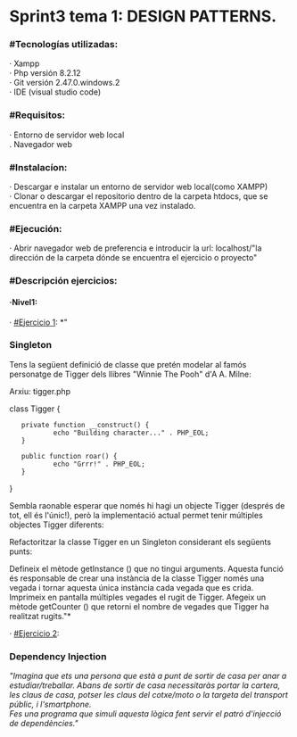 **<h1>Sprint3 tema 1: DESIGN PATTERNS.</h1>**

**<h3>#Tecnologías utilizadas:</h3>**
    · Xampp<br>
    · Php versión 8.2.12<br>
    · Git versión 2.47.0.windows.2<br>
    · IDE (visual studio code)

**<h3>#Requisitos:</h3>**
    · Entorno de servidor web local<br>
    . Navegador web

**<h3>#Instalacíon:</h3>**
    · Descargar e instalar un entorno de servidor web local(como XAMPP)<br>
    · Clonar o descargar el repositorio dentro de la carpeta htdocs, que se encuentra en la carpeta XAMPP una vez instalado.

**<h3>#Ejecución:</h3>**
    · Abrir navegador web de preferencia e introducir la url: localhost/"la dirección de la carpeta dónde se encuentra el ejercicio o proyecto"

**<h3>#Descripción ejercicios:</h3>**
    **<h4>·Nivel1:</h4>**
    · <a href="3.1.1_design_patterns_nivell1/">#Ejercicio 1</a>: *"**<h3>Singleton</h3>**
Tens la següent definició de classe que pretén modelar al famós personatge de Tigger dels llibres "Winnie The Pooh" d'A A. Milne:

Arxiu: tigger.php

class Tigger {

       private function __construct() {
               echo "Building character..." . PHP_EOL;
       }

       public function roar() {
               echo "Grrr!" . PHP_EOL;
       }

}

Sembla raonable esperar que només hi hagi un objecte Tigger (després de tot, ell és l'únic!), però la implementació actual permet tenir múltiples objectes Tigger diferents:

Refactoritzar la classe Tigger en un Singleton considerant els següents punts:

Defineix el mètode getInstance () que no tingui arguments. Aquesta funció és responsable de crear una instància de la classe Tigger només una vegada i tornar aquesta única instància cada vegada que es crida.
Imprimeix en pantalla múltiples vegades el rugit de Tigger.
Afegeix un mètode getCounter () que retorni el nombre de vegades que Tigger ha realitzat rugits."*<br>

· <a href="3.1.2_design_patterns_nivell1/">#Ejercicio 2</a>: **<h3>Dependency Injection</h3>**
*"Imagina que ets una persona que està a punt de sortir de casa per anar a estudiar/treballar. Abans de sortir de casa necessitaràs portar la cartera, les claus de casa, potser les claus del cotxe/moto o la targeta del transport públic, i l'smartphone.<br>Fes una programa que simuli aquesta lògica fent servir el patró d'injecció de dependències."*<br>
    